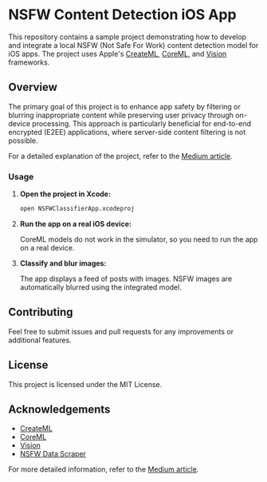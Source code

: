 # NSFW Content Detection iOS App

This repository contains a sample project demonstrating how to develop and integrate a local NSFW (Not Safe For Work) content detection model for iOS apps. The project uses Apple's [CreateML](https://developer.apple.com/machine-learning/create-ml/), [CoreML](https://developer.apple.com/documentation/coreml), and [Vision](https://developer.apple.com/documentation/vision/) frameworks.

## Overview

The primary goal of this project is to enhance app safety by filtering or blurring inappropriate content while preserving user privacy through on-device processing. This approach is particularly beneficial for end-to-end encrypted (E2EE) applications, where server-side content filtering is not possible.

For a detailed explanation of the project, refer to the [Medium article](https://medium.com/@opotapov.business/enhancing-ios-app-safety-with-local-nsfw-detection-using-coreml-and-vision-framework-016c13d1cd98).

### Usage

1. **Open the project in Xcode:**

    ```bash
    open NSFWClassifierApp.xcodeproj
    ```

2. **Run the app on a real iOS device:**

    CoreML models do not work in the simulator, so you need to run the app on a real device.

3. **Classify and blur images:**

    The app displays a feed of posts with images. NSFW images are automatically blurred using the integrated model.

## Contributing

Feel free to submit issues and pull requests for any improvements or additional features.

## License

This project is licensed under the MIT License.

## Acknowledgements

- [CreateML](https://developer.apple.com/machine-learning/create-ml/)
- [CoreML](https://developer.apple.com/documentation/coreml)
- [Vision](https://developer.apple.com/documentation/vision)
- [NSFW Data Scraper](https://github.com/alex000kim/nsfw_data_scraper)

For more detailed information, refer to the [Medium article](https://medium.com/@opotapov.business/enhancing-ios-app-safety-with-local-nsfw-detection-using-coreml-and-vision-framework-016c13d1cd98).
